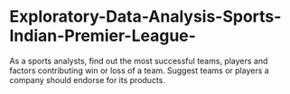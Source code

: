 # Exploratory-Data-Analysis-Sports-Indian-Premier-League-
As a sports analysts, find out the most successful teams, players and factors
contributing win or loss of a team. Suggest teams or players a company should endorse for its products.
